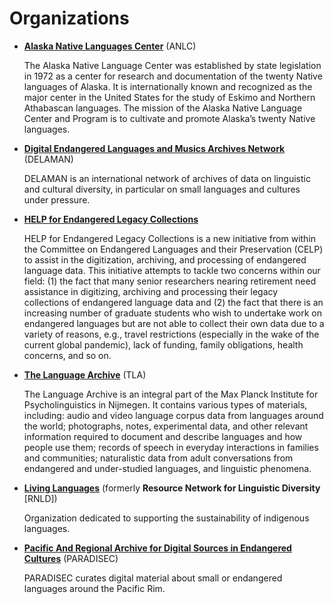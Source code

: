 # Organizations

* [**Alaska Native Languages Center**](https://www.uaf.edu/anlc/) (<abbr>ANLC</abbr>)

  The Alaska Native Language Center was established by state legislation in 1972 as a center for research and documentation of the twenty Native languages of Alaska. It is internationally known and recognized as the major center in the United States for the study of Eskimo and Northern Athabascan languages. The mission of the Alaska Native Language Center and Program is to cultivate and promote Alaska’s twenty Native languages.

* [**Digital Endangered Languages and Musics Archives Network**](http://www.delaman.org/) (<abbr>DELAMAN</abbr>)

  DELAMAN is an international network of archives of data on linguistic and cultural diversity, in particular on small languages and cultures under pressure.

* [**HELP for Endangered Legacy Collections**](https://www.linguisticsociety.org/content/help-endangered-legacy-collections)

  HELP for Endangered Legacy Collections is a new initiative from within the Committee on Endangered Languages and their Preservation (CELP) to assist in the digitization, archiving, and processing of endangered language data. This initiative attempts to tackle two concerns within our field: (1) the fact that many senior researchers nearing retirement need assistance in digitizing, archiving and processing their legacy collections of endangered language data and (2) the fact that there is an increasing number of graduate students who wish to undertake work on endangered languages but are not able to collect their own data due to a variety of reasons, e.g., travel restrictions (especially in the wake of the current global pandemic), lack of funding, family obligations, health concerns, and so on.

* [**The Language Archive**](https://archive.mpi.nl/tla/) (<abbr>TLA</abbr>)

  The Language Archive is an integral part of the Max Planck Institute for Psycholinguistics in Nijmegen. It contains various types of materials, including: audio and video language corpus data from languages around the world; photographs, notes, experimental data, and other relevant information required to document and describe languages and how people use them; records of speech in everyday interactions in families and communities; naturalistic data from adult conversations from endangered and under-studied languages, and linguistic phenomena.

* [**Living Languages**](https://www.livinglanguages.org.au/) (formerly **Resource Network for Linguistic Diversity** [<abbr>RNLD</abbr>])

  Organization dedicated to supporting the sustainability of indigenous languages.

* [**Pacific And Regional Archive for Digital Sources in Endangered Cultures**](https://catalog.paradisec.org.au/) (<abbr>PARADISEC</abbr>)

  PARADISEC curates digital material about small or endangered languages around the Pacific Rim.
